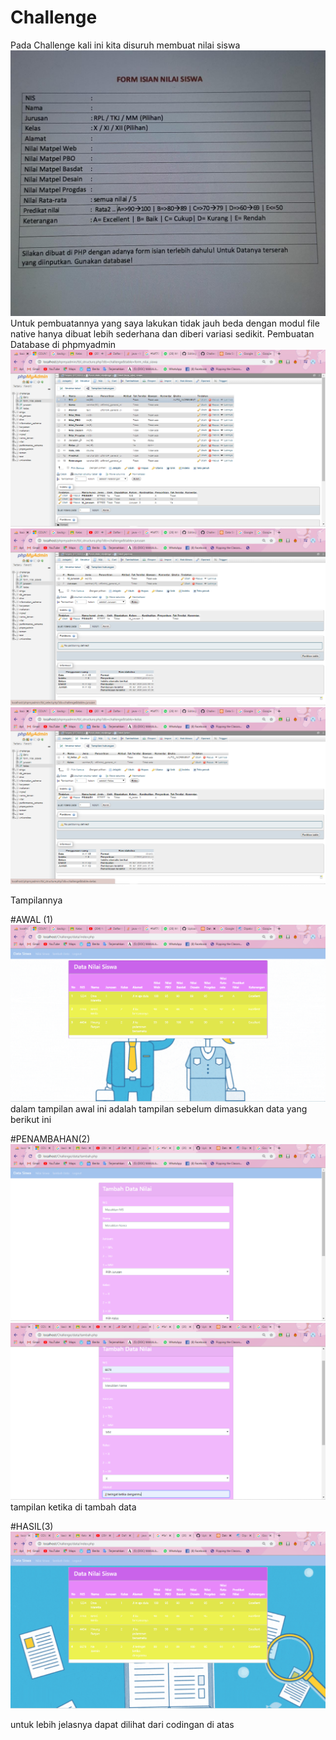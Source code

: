 # Challenge
Pada Challenge kali ini kita disuruh membuat nilai siswa
![Alt Text](https://github.com/divamaretta/Challenge/blob/master/WhatsApp%20Image%202020-04-03%20at%2013.05.26.jpeg)
Untuk pembuatannya yang saya lakukan tidak jauh beda dengan modul file native hanya dibuat lebih sederhana dan diberi variasi sedikit.
Pembuatan Database di phpmyadmin
![Alt Text](https://github.com/divamaretta/Challenge/blob/master/Screenshot%20(385).png)
![Alt Text](https://github.com/divamaretta/Challenge/blob/master/Screenshot%20(386).png)
![Alt Text](https://github.com/divamaretta/Challenge/blob/master/Screenshot%20(387).png)

Tampilannya

#AWAL (1)
![Alt Text](https://github.com/divamaretta/Challenge/blob/master/Screenshot%20(384).png)
dalam tampilan awal ini adalah tampilan sebelum dimasukkan data yang berikut ini

#PENAMBAHAN(2)
![Alt Text](https://github.com/divamaretta/Challenge/blob/master/Screenshot%20(383).png)
![Alt Text](https://github.com/divamaretta/Challenge/blob/master/Screenshot%20(389).png)
tampilan ketika di tambah data

#HASIL(3)
![Alt Text](https://github.com/divamaretta/Challenge/blob/master/Screenshot%20(382).png)

untuk lebih jelasnya dapat dilihat dari codingan di atas 




